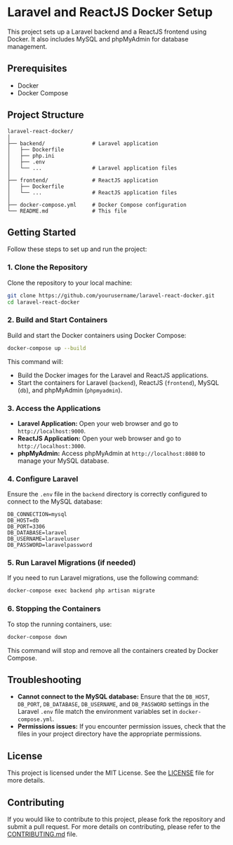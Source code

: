 # Laravel and ReactJS Docker Setup

This project sets up a Laravel backend and a ReactJS frontend using Docker. It also includes MySQL and phpMyAdmin for database management.

## Prerequisites

- Docker
- Docker Compose

## Project Structure

```
laravel-react-docker/
│
├── backend/               # Laravel application
│   ├── Dockerfile
│   ├── php.ini
│   ├── .env
│   └── ...                # Laravel application files
│
├── frontend/              # ReactJS application
│   ├── Dockerfile
│   └── ...                # ReactJS application files
│
├── docker-compose.yml     # Docker Compose configuration
└── README.md              # This file
```

## Getting Started

Follow these steps to set up and run the project:

### 1. Clone the Repository

Clone the repository to your local machine:

```sh
git clone https://github.com/yourusername/laravel-react-docker.git
cd laravel-react-docker
```

### 2. Build and Start Containers

Build and start the Docker containers using Docker Compose:

```sh
docker-compose up --build
```

This command will:

- Build the Docker images for the Laravel and ReactJS applications.
- Start the containers for Laravel (`backend`), ReactJS (`frontend`), MySQL (`db`), and phpMyAdmin (`phpmyadmin`).

### 3. Access the Applications

- **Laravel Application:** Open your web browser and go to `http://localhost:9000`.
- **ReactJS Application:** Open your web browser and go to `http://localhost:3000`.
- **phpMyAdmin:** Access phpMyAdmin at `http://localhost:8080` to manage your MySQL database.

### 4. Configure Laravel

Ensure the `.env` file in the `backend` directory is correctly configured to connect to the MySQL database:

```dotenv
DB_CONNECTION=mysql
DB_HOST=db
DB_PORT=3306
DB_DATABASE=laravel
DB_USERNAME=laraveluser
DB_PASSWORD=laravelpassword
```

### 5. Run Laravel Migrations (if needed)

If you need to run Laravel migrations, use the following command:

```sh
docker-compose exec backend php artisan migrate
```

### 6. Stopping the Containers

To stop the running containers, use:

```sh
docker-compose down
```

This command will stop and remove all the containers created by Docker Compose.

## Troubleshooting

- **Cannot connect to the MySQL database:** Ensure that the `DB_HOST`, `DB_PORT`, `DB_DATABASE`, `DB_USERNAME`, and `DB_PASSWORD` settings in the Laravel `.env` file match the environment variables set in `docker-compose.yml`.
- **Permissions issues:** If you encounter permission issues, check that the files in your project directory have the appropriate permissions.

## License

This project is licensed under the MIT License. See the [LICENSE](LICENSE) file for more details.

## Contributing

If you would like to contribute to this project, please fork the repository and submit a pull request. For more details on contributing, please refer to the [CONTRIBUTING.md](CONTRIBUTING.md) file.
